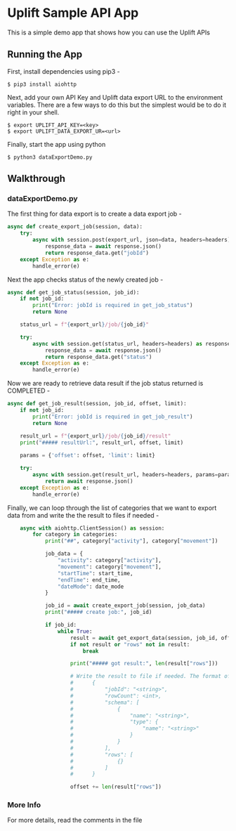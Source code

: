 # Uplift Sample API App

This is a simple demo app that shows how you can use the Uplift APIs

## Running the App

First, install dependencies using pip3 -

```
$ pip3 install aiohttp
```

Next, add your own API Key and Uplift data export URL to the environment variables.
There are a few ways to do this but the simplest would be to do it right in your shell.

```
$ export UPLIFT_API_KEY=<key>
$ export UPLIFT_DATA_EXPORT_UR=<url>
```

Finally, start the app using python

```
$ python3 dataExportDemo.py
```

## Walkthrough

### dataExportDemo.py

The first thing for data export is to create a data export job -

```python
async def create_export_job(session, data):
    try:
        async with session.post(export_url, json=data, headers=headers) as response:
            response_data = await response.json()
            return response_data.get("jobId")
    except Exception as e:
        handle_error(e)
```

Next the app checks status of the newly created job -

```python
async def get_job_status(session, job_id):
    if not job_id:
        print("Error: jobId is required in get_job_status")
        return None

    status_url = f"{export_url}/job/{job_id}"

    try:
        async with session.get(status_url, headers=headers) as response:
            response_data = await response.json()
            return response_data.get("status")
    except Exception as e:
        handle_error(e)
```

Now we are ready to retrieve data result if the job status returned is COMPLETED -

```python
async def get_job_result(session, job_id, offset, limit):
    if not job_id:
        print("Error: jobId is required in get_job_result")
        return None

    result_url = f"{export_url}/job/{job_id}/result"
    print("##### resultUrl:", result_url, offset, limit)
    
    params = {'offset': offset, 'limit': limit}

    try:
        async with session.get(result_url, headers=headers, params=params) as response:
            return await response.json()
    except Exception as e:
        handle_error(e)
```

Finally, we can loop through the list of categories that we want to export data from and write the
the result to files if needed -

```python
    async with aiohttp.ClientSession() as session:
        for category in categories:
            print("##", category["activity"], category["movement"])

            job_data = {
                "activity": category["activity"],
                "movement": category["movement"],
                "startTime": start_time,
                "endTime": end_time,
                "dateMode": date_mode
            }

            job_id = await create_export_job(session, job_data)
            print("##### create job:", job_id)

            if job_id:
                while True:
                    result = await get_export_data(session, job_id, offset, limit)
                    if not result or "rows" not in result:
                        break

                    print("##### got result:", len(result["rows"]))

                    # Write the result to file if needed. The format of the result:
                    #	   {
                    #		   "jobId": "<string>",
                    #		   "rowCount": <int>,
                    #		   "schema": [
                    #			   {
                    #				   "name": "<string>",
                    #				   "type": {
                    #					   "name": "<string>"
                    #				   }
                    #			   }
                    #		   ],
                    #		   "rows": [
                    #			   {}
                    #		   ]
                    #	   }

                    offset += len(result["rows"])
```

### More Info
For more details, read the comments in the file
